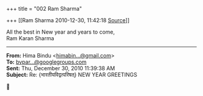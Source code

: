 +++
title = "002 Ram Sharma"

+++
[[Ram Sharma	2010-12-30, 11:42:18 [Source](https://groups.google.com/g/bvparishat/c/9uRKZHk5sAk)]]



All the best in New year and years to come,  
 Ram Karan Sharma  

  

------------------------------------------------------------------------

**From:** Hima Bindu \<[himabin...@gmail.com]()\>  
**To:** [bvpar...@googlegroups.com]()  
**Sent:** Thu, December 30, 2010 11:39:38 AM  
**Subject:** Re: {भारतीयविद्वत्परिषत्} NEW YEAR GREETINGS  




